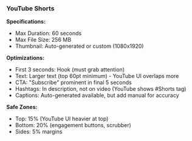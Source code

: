 ### YouTube Shorts

**Specifications:**

- Max Duration: 60 seconds
- Max File Size: 256 MB
- Thumbnail: Auto-generated or custom (1080x1920)

**Optimizations:**

- First 3 seconds: Hook (must grab attention)
- Text: Larger text (top 60pt minimum) - YouTube UI overlaps more
- CTA: "Subscribe" prominent in final 5 seconds
- Hashtags: In description, not on video (YouTube shows #Shorts tag)
- Captions: Auto-generated available, but add manual for accuracy

**Safe Zones:**

- Top: 15% (YouTube UI heavier at top)
- Bottom: 20% (engagement buttons, scrubber)
- Sides: 5% margins
